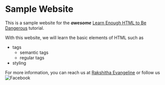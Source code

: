# Sample Website 

This is a sample website for the _**awesome**_ [Learn Enough HTML to Be Dangerous](https://www.learnenough.com/html-tutorial) tutorial.

With this website, we will learn the basic elements of HTML such as 
* tags
  * semantic tags
  * regular tags
* styling 

For more information, you can reach us at [Rakshitha Evangeline](!rerakshithaevangeline29@gmail.) or follow us ![Facebook](https://www.freedigitalphotos.net/images/img/homepage/87357.jpg)
